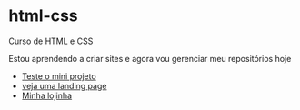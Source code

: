 # html-css
 Curso de HTML e CSS

 Estou aprendendo a criar sites e agora vou gerenciar meu repositórios hoje
<ul>
 <li><a href="https://souzaigor499.github.io/projeto-android/" target="_blank"> Teste o mini projeto </a>
 </li>
 <li><a href="https://souzaigor499.github.io/html-css/landing-page/" target="_blank"> 
 veja uma landing page </a>

 </li>
 <li>
 <a href=https://souzaigor499.github.io/javascript/POO>Minha lojinha</a>
 </li>
 </ul>